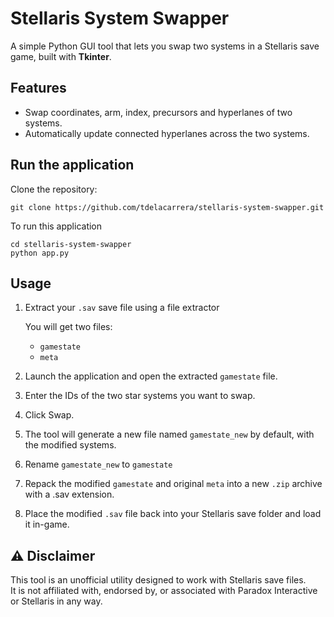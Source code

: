 # Stellaris System Swapper

A simple Python GUI tool that lets you swap two systems in a Stellaris save game, built with **Tkinter**.

## Features

- Swap coordinates, arm, index, precursors and hyperlanes of two systems.
- Automatically update connected hyperlanes across the two systems.

## Run the application

Clone the repository:

    git clone https://github.com/tdelacarrera/stellaris-system-swapper.git
    
To run this application

    cd stellaris-system-swapper
    python app.py
    
## Usage

1. Extract your `.sav` save file using a file extractor
   
   You will get two files: 
   - `gamestate`  
   - `meta`

3. Launch the application and open the extracted `gamestate` file. 

4. Enter the IDs of the two star systems you want to swap.

5. Click Swap.

6. The tool will generate a new file named `gamestate_new` by default, with the modified systems.

7. Rename `gamestate_new` to `gamestate`

8. Repack the modified `gamestate` and original `meta` into a new `.zip` archive with a .sav extension.

9. Place the modified `.sav` file back into your Stellaris save folder and load it in-game.

## ⚠️ Disclaimer

This tool is an unofficial utility designed to work with Stellaris save files.  
It is not affiliated with, endorsed by, or associated with Paradox Interactive or Stellaris in any way.
